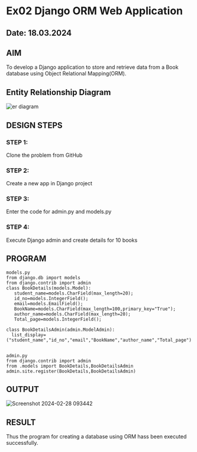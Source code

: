 # Ex02 Django ORM Web Application
## Date: 18.03.2024

## AIM
To develop a Django application to store and retrieve data from a Book database using Object Relational Mapping(ORM).

## Entity Relationship Diagram
![er diagram](https://github.com/Hariniii21/ORM/assets/147140423/de2b76e0-ece6-4693-baf6-a6e9aadd7f69)


## DESIGN STEPS

### STEP 1:
Clone the problem from GitHub

### STEP 2:
Create a new app in Django project

### STEP 3:
Enter the code for admin.py and models.py

### STEP 4:
Execute Django admin and create details for 10 books

## PROGRAM
```
models.py
from django.db import models
from django.contrib import admin
class BookDetails(models.Model):
   student_name=models.CharField(max_length=20);
   id_no=models.IntegerField();
   email=models.EmailField();
   BookName=models.CharField(max_length=100,primary_key="True");
   author_name=models.CharField(max_length=20);
   Total_page=models.IntegerField();

class BookDetailsAdmin(admin.ModelAdmin):
  list_display=("student_name","id_no","email","BookName","author_name","Total_page")


admin.py
from django.contrib import admin
from .models import BookDetails,BookDetailsAdmin
admin.site.register(BookDetails,BookDetailsAdmin)
```

## OUTPUT
![Screenshot 2024-02-28 093442](https://github.com/Hariniii21/ORM/assets/147140423/f21b7c0e-665b-430d-ba05-db516e0fc57c)


## RESULT
Thus the program for creating a database using ORM hass been executed successfully.
